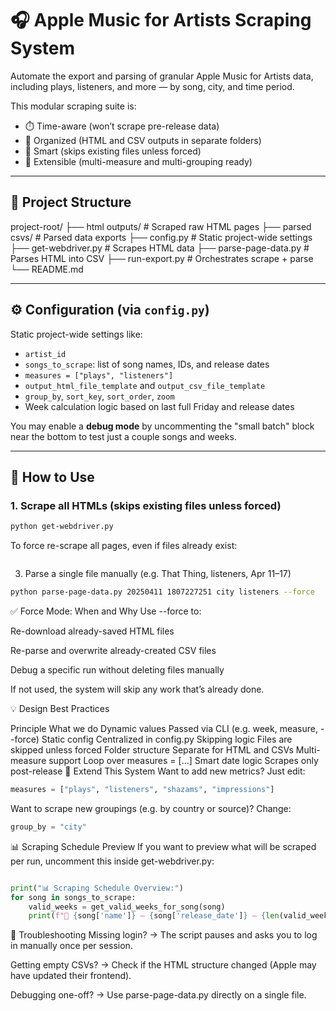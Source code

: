 # 🎧 Apple Music for Artists Scraping System

Automate the export and parsing of granular Apple Music for Artists data, including plays, listeners, and more — by song, city, and time period.

This modular scraping suite is:

- ⏱️ Time-aware (won’t scrape pre-release data)
- 📂 Organized (HTML and CSV outputs in separate folders)
- 🧠 Smart (skips existing files unless forced)
- 🧰 Extensible (multi-measure and multi-grouping ready)

---

## 🧱 Project Structure

project-root/ ├── html outputs/ # Scraped raw HTML pages ├── parsed csvs/ # Parsed data exports ├── config.py # Static project-wide settings ├── get-webdriver.py # Scrapes HTML data ├── parse-page-data.py # Parses HTML into CSV ├── run-export.py # Orchestrates scrape + parse └── README.md


---

## ⚙️ Configuration (via `config.py`)

Static project-wide settings like:

- `artist_id`
- `songs_to_scrape`: list of song names, IDs, and release dates
- `measures = ["plays", "listeners"]`
- `output_html_file_template` and `output_csv_file_template`
- `group_by`, `sort_key`, `sort_order`, `zoom`
- Week calculation logic based on last full Friday and release dates

You may enable a **debug mode** by uncommenting the "small batch" block near the bottom to test just a couple songs and weeks.

---

## 🚀 How to Use

### 1. Scrape all HTMLs (skips existing files unless forced)

```bash
python get-webdriver.py
```

To force re-scrape all pages, even if files already exist:

```python get-webdriver.py --force
```


3. Parse a single file manually (e.g. That Thing, listeners, Apr 11–17)
```bash
python parse-page-data.py 20250411 1807227251 city listeners --force
```
✅ Force Mode: When and Why
Use --force to:

Re-download already-saved HTML files

Re-parse and overwrite already-created CSV files

Debug a specific run without deleting files manually

If not used, the system will skip any work that’s already done.

💡 Design Best Practices

Principle	What we do
Dynamic values	Passed via CLI (e.g. week, measure, --force)
Static config	Centralized in config.py
Skipping logic	Files are skipped unless forced
Folder structure	Separate for HTML and CSVs
Multi-measure support	Loop over measures = [...]
Smart date logic	Scrapes only post-release
🧠 Extend This System
Want to add new metrics? Just edit:

```python
measures = ["plays", "listeners", "shazams", "impressions"]
```
Want to scrape new groupings (e.g. by country or source)? Change:

```python
group_by = "city"
```
📊 Scraping Schedule Preview
If you want to preview what will be scraped per run, uncomment this inside get-webdriver.py:

```python

print("📊 Scraping Schedule Overview:")
for song in songs_to_scrape:
    valid_weeks = get_valid_weeks_for_song(song)
    print(f"🎵 {song['name']} — {song['release_date']} — {len(valid_weeks)} weeks pulled")
```
🧪 Troubleshooting
Missing login? → The script pauses and asks you to log in manually once per session.

Getting empty CSVs? → Check if the HTML structure changed (Apple may have updated their frontend).

Debugging one-off? → Use parse-page-data.py directly on a single file.




